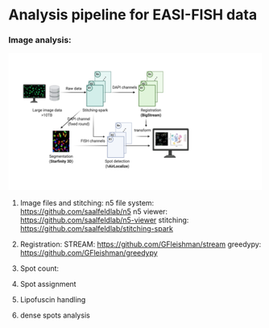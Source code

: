 # Analysis pipeline for EASI-FISH data


### Image analysis: 
![](/EASI-FISH_pipeline.png)
1. Image files and stitching: 
n5 file system:
https://github.com/saalfeldlab/n5
n5 viewer: 
https://github.com/saalfeldlab/n5-viewer
stitching: 
https://github.com/saalfeldlab/stitching-spark

2. Registration: 
STREAM:
https://github.com/GFleishman/stream
greedypy:
https://github.com/GFleishman/greedypy

3. Spot count: 

4. Spot assignment

5. Lipofuscin handling

6. dense spots analysis


